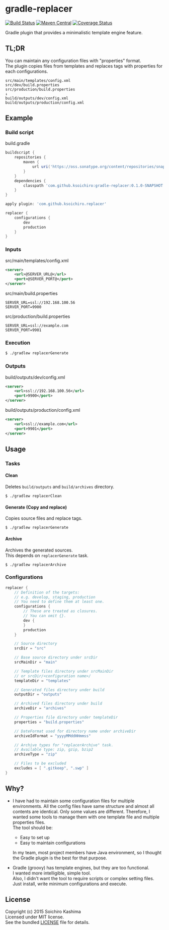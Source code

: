 gradle-replacer
===

[![Build Status](http://img.shields.io/travis/ksoichiro/gradle-replacer.svg?style=flat)](https://travis-ci.org/ksoichiro/gradle-replacer)
[![Maven Central](http://img.shields.io/maven-central/v/com.github.ksoichiro/gradle-replacer.svg?style=flat)](https://github.com/ksoichiro/gradle-replacer/releases/latest)
[![Coverage Status](https://coveralls.io/repos/ksoichiro/gradle-replacer/badge.svg?branch=master)](https://coveralls.io/r/ksoichiro/gradle-replacer?branch=master)

Gradle plugin that provides a minimalistic template engine feature.

## TL;DR

You can maintain any configuration files with "properties" format.  
The plugin copies files from templates and
replaces tags with properties for each configurations.

    src/main/templates/config.xml
    src/dev/build.properties
    src/production/build.properties
    ↓
    build/outputs/dev/config.xml
    build/outputs/production/config.xml

## Example

### Build script

build.gradle

```groovy
buildscript {
    repositories {
        maven {
            url uri('https://oss.sonatype.org/content/repositories/snapshots/')
        }
    }
    dependencies {
        classpath 'com.github.ksoichiro:gradle-replacer:0.1.0-SNAPSHOT'
    }
}

apply plugin: 'com.github.ksoichiro.replacer'

replacer {
    configurations {
        dev
        production
    }
}
```

### Inputs

src/main/templates/config.xml

```xml
<server>
    <url>@SERVER_URL@</url>
    <port>@SERVER_PORT@</port>
</server>
```

src/main/build.properties

```
SERVER_URL=ssl://192.168.100.56
SERVER_PORT=9900
```

src/production/build.properties

```
SERVER_URL=ssl://example.com
SERVER_PORT=9901
```

### Execution

```sh
$ ./gradlew replacerGenerate
```

### Outputs

build/outputs/dev/config.xml

```xml
<server>
    <url>ssl://192.168.100.56</url>
    <port>9900</port>
</server>
```

build/outputs/production/config.xml

```xml
<server>
    <url>ssl://example.com</url>
    <port>9901</port>
</server>
```


## Usage

### Tasks

#### Clean

Deletes `build/outputs` and `build/archives` directory.

```
$ ./gradlew replacerClean
```

#### Generate (Copy and replace)

Copies source files and replace tags.

```
$ ./gradlew replacerGenerate
```

#### Archive

Archives the generated sources.  
This depends on `replacerGenerate` task.

```
$ ./gradlew replacerArchive
```

### Configurations

```groovy
replacer {
    // Definition of the targets:
    // e.g. develop, staging, production
    // You need to define them at least one.
    configurations {
        // These are treated as closures.
        // You can omit {}.
        dev {
        }
        production
    }

    // Source directory
    srcDir = "src"

    // Base source directory under srcDir
    srcMainDir = "main"

    // Template files directory under srcMainDir
    // or srcDir/<configuration name>/
    templateDir = "templates"

    // Generated files directory under build
    outputDir = "outputs"

    // Archived files directory under build
    archiveDir = "archives"

    // Properties file directory under templateDir
    properties = "build.properties"

    // DateFormat used for directory name under archiveDir
    archiveIdFormat = "yyyyMMddHHmmss"

    // Archive types for "replacerArchive" task.
    // Available type: zip, gzip, bzip2
    archiveType = "zip"

    // Files to be excluded
    excludes = [ ".gitkeep", ".swp" ]
}
```

## Why?

* I have had to maintain some configuration files for multiple environments.
  All the config files have same structure and almost all contents are identical.
  Only some values are different.
  Therefore, I wanted some tools to manage them with one template file and multiple properties files.  
  The tool should be:
    * Easy to set up
    * Easy to maintain configurations

  In my team, most project members have Java environment,
  so I thought the Gradle plugin is the best for that purpose.
* Gradle (groovy) has template engines,
  but they are too functional.  
  I wanted more intelligible, simple tool.  
  Also, I didn't want the tool to require scripts or
  complex setting files.  
  Just install, write minimum configurations and execute.

## License

Copyright (c) 2015 Soichiro Kashima  
Licensed under MIT license.  
See the bundled [LICENSE](https://github.com/ksoichiro/gradle-android-git/blob/master/LICENSE) file for details.
